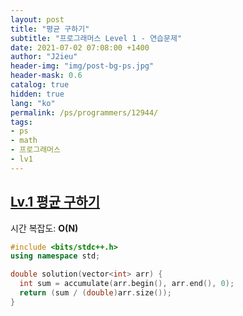 ```yaml
---
layout: post
title: "평균 구하기"
subtitle: "프로그래머스 Level 1 - 연습문제"
date: 2021-07-02 07:08:00 +1400
author: "J2ieu"
header-img: "img/post-bg-ps.jpg"
header-mask: 0.6
catalog: true
hidden: true
lang: "ko"
permalink: /ps/programmers/12944/
tags:
- ps
- math
- 프로그래머스
- lv1
---
```


## [Lv.1 평균 구하기](https://programmers.co.kr/learn/courses/30/lessons/12944)

시간 복잡도: **O(N)**

```cpp
#include <bits/stdc++.h>
using namespace std;

double solution(vector<int> arr) {
  int sum = accumulate(arr.begin(), arr.end(), 0);
  return (sum / (double)arr.size());
}
```